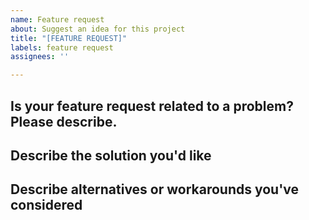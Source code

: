 ```yaml
---
name: Feature request
about: Suggest an idea for this project
title: "[FEATURE REQUEST]"
labels: feature request
assignees: ''

---
```


<!-- BEFORE POSTING YOUR ISSUE:
- These comments won't show up when you submit the issue.
- Please use the sections below to provide information about the issue.
- Be specific: Add as much detail as possible.
- Check the issues page to ensure your issue has not already been reported.
-->

## Is your feature request related to a problem? Please describe.
<!-- A clear and concise description of what the problem is. Ex. I'm always frustrated when [...] -->

## Describe the solution you'd like
<!-- A clear and concise description of what you want to happen. -->

## Describe alternatives or workarounds you've considered
<!-- A clear and concise description of any alternative solutions or features you've considered. -->
